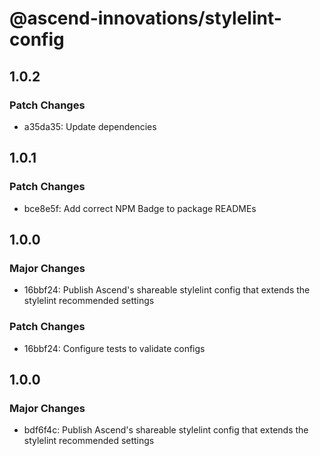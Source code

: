 # @ascend-innovations/stylelint-config

## 1.0.2

### Patch Changes

- a35da35: Update dependencies

## 1.0.1

### Patch Changes

- bce8e5f: Add correct NPM Badge to package READMEs

## 1.0.0

### Major Changes

- 16bbf24: Publish Ascend's shareable stylelint config that extends the stylelint recommended settings

### Patch Changes

- 16bbf24: Configure tests to validate configs

## 1.0.0

### Major Changes

- bdf6f4c: Publish Ascend's shareable stylelint config that extends the stylelint recommended settings
